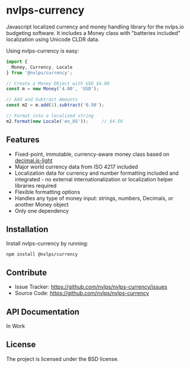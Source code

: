 nvlps-currency
==============

Javascript localized currency and money handling library for the nvlps.io
budgeting software. It includes a Money class with "batteries included"
localization using Unicode CLDR data.

Using nvlps-currency is easy:

```javascript
import {
  Money, Currency, Locale
} from '@nvlps/currency';

// Create a Money Object with USD $4.00
const m = new Money('4.00', 'USD');

// Add and Subtract Amounts
const m2 = m.add(1).subtract('0.50');

// Format into a localized string
m2.format(new Locale('en_US'));     // $4.50
```

Features
--------

- Fixed-point, immutable, currency-aware money class based on
[decimal.js-light](https://github.com/MikeMcl/decimal.js-light/)
- Major world currency data from ISO 4217 included
- Localization data for currency and number formatting included and integrated -
no external internationalization or localization helper libraries required
- Flexible formatting options
- Handles any type of money input: strings, numbers, Decimals, or another Money
object
- Only one dependency

Installation
------------

Install nvlps-currency by running:

```shell
npm install @nvlps/currency
```

Contribute
----------

- Issue Tracker: https://github.com/nvlps/nvlps-currency/issues
- Source Code: https://github.com/nvlps/nvlps-currency

API Documentation
-----------------

In Work

License
-------

The project is licensed under the BSD license.
